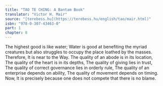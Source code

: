 ```yaml
---
title: "TAO TE CHING: A Bantam Book"
translator: "Victor H. Mair"
source: "[terebess.hu](https://terebess.hu/english/tao/mair.html)"
isbn: "978-0-307-43463-0"
part: 1
chapter: 8
---
```

The highest good is like water;
Water is good at benefiting the myriad creatures
but also struggles to occupy the place loathed by the masses.
Therefore,
It is near to the Way.
The quality of an abode is in its location,
The quality of the heart is in its depths,
The quality of giving lies in trust,
The quality of correct governance lies in orderly rule,
The quality of an enterprise depends on ability,
The quality of movement depends on timing.
Now,
It is precisely because one does not compete that there is no blame.